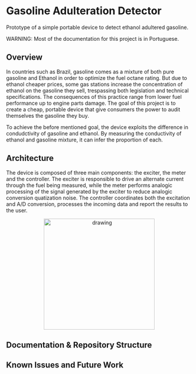 # Gasoline Adulteration Detector

Prototype of a simple portable device to detect ethanol adultered gasoline.

WARNING: Most of the documentation for this project is in Portuguese.


## Overview
In countries such as Brazil, gasoline comes as a mixture of both pure gasoline and Ethanol in order to optimize the fuel octane rating. 
But due to ethanol cheaper prices, some gas stations increase the concentration of ethanol on the gasoline they sell, trespassing both 
legislation and technical specifications. The consequences of this practice range from lower fuel performance up to engine parts damage.
The goal of this project is to create a cheap, portable device that give consumers the power to audit themselves the gasoline they buy.

To achieve the before mentioned goal, the device exploits the difference in condudctivity of gasoline and ethanol. By measuring the conductivity
of ethanol and gasoline mixture, it can infer the proportion of each. 


## Architecture
The device is composed of three main components: the exciter, the meter and the controller. 
The exciter is responsible to drive an alternate current through the fuel being measured, while the meter performs analogic
processing of the signal generated by the exciter to reduce analogic conversion quatization noise. The controller coordinates both
the excitation and A/D conversion, processes the incoming data and report the results to the user. 

<p align="center">
  <img src="https://i.imgur.com/udAOTtP.png" alt="drawing" width="300"/>
</p>



## Documentation & Repository Structure


## Known Issues and Future Work 
